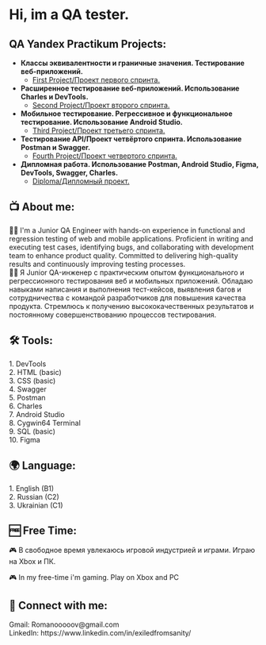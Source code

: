 <h1>Hi, im a QA tester. 

<h2>QA Yandex Practikum Projects:</h2>

- <b>Классы эквивалентности и граничные значения. Тестирование веб-приложений.</b>
  - [First Project/Проект первого спринта. ](https://docs.google.com/spreadsheets/d/1oRWXKFguAdxklsjpyBn33LHJwDkbcA2bRMctpTVDqQg/edit?usp=sharing)
- <b>Расширенное тестирование веб-приложений. Использование Charles и DevTools. </b>
  - [Second Project/Проект второго спринта. ](https://docs.google.com/spreadsheets/d/1ZC2WdZJGl4-W4rrKEVKXxo6ljibwvmmA-gg_iU7qaSA/edit?usp=sharing)
- <b>Мобильное тестирование. Регрессивное и функциональное тестирование. Использование Android Studio. </b>
  - [Third Project/Проект третьего спринта. ](https://docs.google.com/spreadsheets/d/1JZxmnfkSClcqxdCJspLhb3jRLU2rNpaqe4Qasg1JoMg/edit?usp=sharing)
- <b>Тестирование API/Проект четвёртого спринта. Использование Postman и Swagger. </b>
  - [Fourth Project/Проект четвертого спринта. ](https://docs.google.com/spreadsheets/d/1fPRZk2bPzx4WddNkSUO9iGlh4pUllirT5bnGgZyUPXg/edit?usp=sharing)
- <b>Дипломная работа. Использование Postman, Android Studio, Figma, DevTools, Swagger, Charles. </b>
  - [Diploma/Дипломный проект. ](https://docs.google.com/spreadsheets/d/1EEr43RoE3p4mf0TpCpde02ZyVUHxqx1zK8y0b649dVw/edit?usp=sharing)

<h2>📺 About me: </h2>
</b>👨‍💻 I'm a Junior QA Engineer with hands-on experience in functional and regression testing of web and mobile applications. Proficient in writing and executing test cases, identifying bugs, and collaborating with development team to enhance product quality. Committed to delivering high-quality results and continuously improving testing processes.<br>                                    
👨‍💻 Я Junior QA-инженер с практическим опытом функционального и регрессионного тестирования веб и мобильных приложений. Обладаю навыками написания и выполнения тест-кейсов, выявления багов и сотрудничества с командой разработчиков для повышения качества продукта. Стремлюсь к получению высококачественных результатов и постоянному совершенствованию процессов тестирования. </b>

<h2>🛠️ Tools:</h2>
</b>1. DevTools <br>
    2. HTML (basic) <br>
    3. CSS (basic) <br>
    4. Swagger <br>
    5. Postman <br>
    6. Charles <br>
    7. Android Studio <br>
    8. Cygwin64 Terminal <br>
    9. SQL (basic) <br>
  10. Figma
    </b>

<h2>🌍 Language:</h2>
</b> 1. English (B1) <br>
     2. Russian (C2) <br>
     3. Ukrainian (C1) <br>
     </b>
    
<h2>🆓 Free Time:</h2>
</b>🎮 В свободное время увлекаюсь игровой индустрией и играми. Играю на Xbox и ПК. 

🎮 In my free-time i'm gaming. Play on Xbox and PC</b>

<h2> 🤳 Connect with me:</h2>
</b>Gmail: Romanooooov@gmail.com</b> <br>
    LinkedIn: https://www.linkedin.com/in/exiledfromsanity/
    
